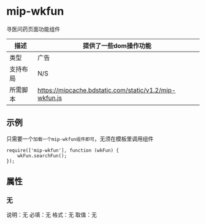 # mip-wkfun

寻医问药页面功能组件

描述|提供了一些dom操作功能
----|----
类型|广告
支持布局| N/S
所需脚本|https://mipcache.bdstatic.com/static/v1.2/mip-wkfun.js

## 示例

只需要一个`加载一个mip-wkfun组件即可`，无须在模板里调用组件

```
require(['mip-wkfun'], function (wkFun) {
	wkFun.searchFun();
});
```

## 属性

### 无

说明：无
必填：无
格式：无
取值：无